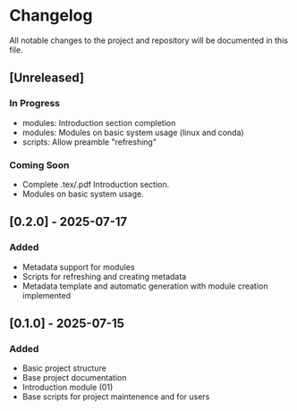 # Changelog
All notable changes to the project and repository will be documented in this file.

## [Unreleased]
### In Progress
- modules: Introduction section completion
- modules: Modules on basic system usage (linux and conda)
- scripts: Allow preamble "refreshing"

### Coming Soon
- Complete .tex/.pdf Introduction section.
- Modules on basic system usage.

## [0.2.0] - 2025-07-17
### Added
- Metadata support for modules
- Scripts for refreshing and creating metadata
- Metadata template and automatic generation with module creation implemented

## [0.1.0] - 2025-07-15
### Added
- Basic project structure
- Base project documentation
- Introduction module (01)
- Base scripts for project maintenence and for users
